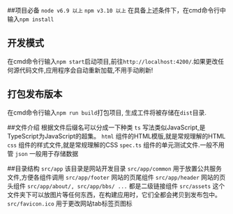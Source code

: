 ##项目必备
`node v6.9 以上`
`npm v3.10 以上`
在具备上述条件下，在cmd命令行中输入`npm install`

## 开发模式
在cmd命令行输入`npm start`启动项目,前往`http://localhost:4200/`.如果更改任何源代码文件,应用程序会自动重新加载,不用手动刷新!

## 打包发布版本
在cmd命令行输入`npm run build`打包项目, 生成工件将被存储在`dist`目录.

##文件介绍
根据文件后缀名可以分成一下种类
`ts` 写法类似JavaScript,是TypeScript为JavaScript的超集。
`html` 组件的HTML模版,就是常规理解的HTML
`css` 组件的样式文件,就是常规理解的CSS
`spec.ts` 组件的单元测试文件.一般不用管
`json` 一般用于存储数据

##目录结构
`src/app` 该目录是网站开发目录
`src/app/common` 用于放置公共服务文件,方便各组件调用
`src/app/footer` 网站的页尾组件
`src/app/header` 网站的页头组件
`src/app/about/, src/app/bbs/ ...` 都是二级链接组件
`src/assets` 这个文件夹下可以放图片等任何东西，在构建应用时，它们全都会拷贝到发布包中。
`src/favicon.ico` 用于更改网站tab标签页图标